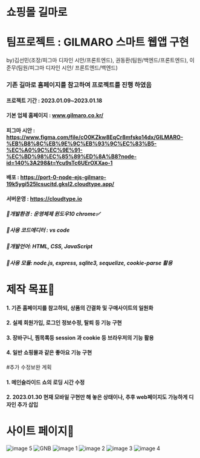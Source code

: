 # 쇼핑몰 길마로

# 팀프로젝트 : GILMARO 스마트 웹앱 구현 
by)김선민(조장/피그마 디자인 시안/프론트엔드), 권동환(팀원/백엔드/프론트엔드), 이준무(팀원/피그마 디자인 시안/ 프론트엔드/백엔드)
### 기존 길마로 홈페이지를 참고하여 프로젝트를 진행 하였음
#### 프로젝트 기간 : 2023.01.09~2023.01.18
#### 기본 업체 홈페이지 : www.gilmaro.co.kr/
#### 피그마 시안 : https://www.figma.com/file/cO0KZkw8EqCr8mfsko14dx/GILMARO-%EB%B8%8C%EB%9E%9C%EB%93%9C%EC%83%B5-%EC%A0%9C%EC%9E%91-%EC%BD%98%EC%85%89%ED%8A%B8?node-id=140%3A298&t=Ycu9sTc6UErOXXao-1
#### 배포 : https://port-0-node-ejs-gilmaro-19k5ygi525lcsucitd.gksl2.cloudtype.app/
#### 서버운영 : https://cloudtype.io
##### 📌개발환경 : 운영체제 윈도우10 chrome✅
##### 📌사용 코드에디터 : vs code
##### 📌개발언어: HTML, CSS, JavaScript 
##### 📌사용 모듈: node.js, express, sqlite3, sequelize, cookie-parse 활용 

# 제작 목표📑
#### 1. 기존 홈페이지를 참고하되, 상품의 간결화 및 구매사이트의 일원화 
#### 2. 실제 회원가입, 로그인 정보수정, 탈퇴 등 기능 구현
#### 3. 장바구니, 찜목록등 session 과 cookie 등 브라우저의 기능 활용
#### 4. 일반 쇼핑몰과 같은 좋아요 기능 구현

#추가 수정보완 계획
#### 1. 메인슬라이드 쇼의 로딩 시간 수정
#### 2. 2023.01.30 현재 모바일 구현만 해 놓은 상태이나, 추후 web페이지도 가능하게 디자인 추가 삽입

# 사이트 페이지📰
![image 5](https://user-images.githubusercontent.com/113665619/215368359-f63b8193-86ed-4bea-8442-5db08d8adf33.png)
![GNB](https://user-images.githubusercontent.com/113665619/215367879-f9f4eb88-22a6-406b-9a7d-bfb8d1a5513f.png)
![image 1](https://user-images.githubusercontent.com/113665619/215364470-2fba01d8-990c-4806-902f-ea947a69a95a.png)
![image 2](https://user-images.githubusercontent.com/113665619/215364441-34c91393-d807-4c56-b0b6-a34798e1b65a.png)
![image 3](https://user-images.githubusercontent.com/113665619/215364443-8c24b996-e6a3-4972-bd99-2a8656f85d23.png)
![image 4](https://user-images.githubusercontent.com/113665619/215367886-21120833-9760-46e3-827e-3812b9b7a977.png)






